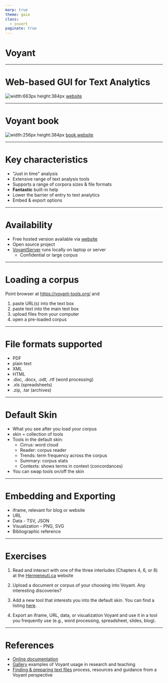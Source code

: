 ```yaml
---
marp: true
theme: gaia
class:
  - invert
paginate: true
---
```

<!-- _class: lead -->
# Voyant
---
# Web-based GUI for Text Analytics
![width:663px height:384px](https://voyant-tools.org/docs/guides/start/getting-started.png)
[website](https://voyant-tools.org/)

---
# Voyant book
![width:256px height:384px](https://m.media-amazon.com/images/I/41B+tamNlAL.jpg)
[book website](http://hermeneuti.ca/)

---
# Key characteristics
* "Just in time" analysis
* Extensive range of text analysis tools
* Supports a range of corpora sizes & file formats
* **Fantastic** built-in help
* Lower the barrier of entry to text analytics
* Embed & export options
---
# Availability
* Free hosted version available via [website](https://voyant-tools.org/)
* Open source project
* [VoyantServer](https://voyant-tools.org/docs/#!/guide/server) runs locally on laptop or server
    * Confidential or large corpus
   
---
# Loading a corpus
Point browser at https://voyant-tools.org/ and 
1.  paste URL(s) into the text box
2.  paste text into the main text box
3.  upload files from your computer
4.  open a pre-loaded corpus
---
# File formats supported
* PDF
* plain text
* XML
* HTML 
* .doc, .docx, .odt, .rtf (word processing)
* .xls (spreadsheets)
* .zip, .tar (archives)
---
# Default Skin
* What you see after you load your corpus
* skin = collection of tools
* Tools in the default skin:
    * Cirrus: word cloud
    * Reader: corpus reader
    * Trends: term frequency across the corpus
    * Summary: corpus stats
    * Contexts: shows terms in context (concordances)
* You can swap tools on/off the skin
---

# Embedding and Exporting
* iframe, relevant for blog or website
* URL 
* Data - TSV, JSON
* Visualization - PNG, SVG
* Bibliographic reference
---
# Exercises
1. Read and interact with one of the three interludes (Chapters 4, 6, or 8) at the [Hermeneuti.ca](http://hermeneuti.ca)  website

2. Upload a document or corpus of your choosing into Voyant. Any interesting discoveries?

3. Add a new tool that interests you into the default skin. You can find a listing [here](https://voyant-tools.org/docs/#!/guide/tools).

4. Export an iframe, URL, data, or visualization Voyant and use it in a tool you frequently use (e.g., word processing, spreadsheet, slides, blog).
---
# References
* [Online documentation](http://docs.voyant-tools.org/docs/#!/guide)
* [Gallery](https://voyant-tools.org/docs/#!/guide/gallery) examples of Voyant usage in research and teaching
* [Finding & preparing text files](https://voyanttools.github.io/hermeneutica/finding-preparing-text.htm) process, resources and guidance from a Voyant perspective